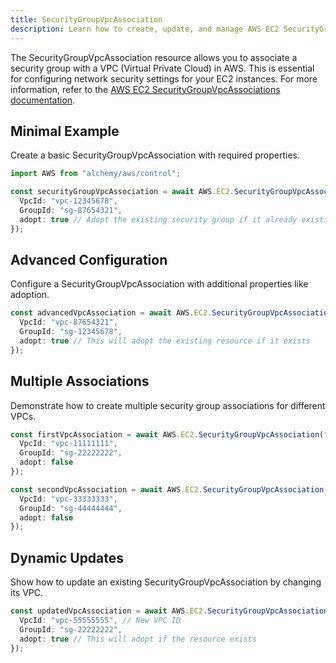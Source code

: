```yaml
---
title: SecurityGroupVpcAssociation
description: Learn how to create, update, and manage AWS EC2 SecurityGroupVpcAssociations using Alchemy Cloud Control.
---
```


The SecurityGroupVpcAssociation resource allows you to associate a security group with a VPC (Virtual Private Cloud) in AWS. This is essential for configuring network security settings for your EC2 instances. For more information, refer to the [AWS EC2 SecurityGroupVpcAssociations documentation](https://docs.aws.amazon.com/ec2/latest/userguide/).

## Minimal Example

Create a basic SecurityGroupVpcAssociation with required properties.

```ts
import AWS from "alchemy/aws/control";

const securityGroupVpcAssociation = await AWS.EC2.SecurityGroupVpcAssociation("myVpcAssociation", {
  VpcId: "vpc-12345678",
  GroupId: "sg-87654321",
  adopt: true // Adopt the existing security group if it already exists
});
```

## Advanced Configuration

Configure a SecurityGroupVpcAssociation with additional properties like adoption.

```ts
const advancedVpcAssociation = await AWS.EC2.SecurityGroupVpcAssociation("advancedVpcAssociation", {
  VpcId: "vpc-87654321",
  GroupId: "sg-12345678",
  adopt: true // This will adopt the existing resource if it exists
});
```

## Multiple Associations

Demonstrate how to create multiple security group associations for different VPCs.

```ts
const firstVpcAssociation = await AWS.EC2.SecurityGroupVpcAssociation("firstVpcAssociation", {
  VpcId: "vpc-11111111",
  GroupId: "sg-22222222",
  adopt: false
});

const secondVpcAssociation = await AWS.EC2.SecurityGroupVpcAssociation("secondVpcAssociation", {
  VpcId: "vpc-33333333",
  GroupId: "sg-44444444",
  adopt: false
});
```

## Dynamic Updates

Show how to update an existing SecurityGroupVpcAssociation by changing its VPC.

```ts
const updatedVpcAssociation = await AWS.EC2.SecurityGroupVpcAssociation("updatedVpcAssociation", {
  VpcId: "vpc-55555555", // New VPC ID
  GroupId: "sg-22222222",
  adopt: true // This will adopt if the resource exists
});
```
